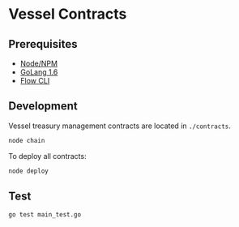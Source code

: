 # Vessel Contracts

## Prerequisites

- [Node/NPM](https://docs.npmjs.com/downloading-and-installing-node-js-and-npm)
- [GoLang 1.6](https://golang.org/doc/install)
- [Flow CLI](https://docs.onflow.org/flow-cli/install/)

## Development

Vessel treasury management contracts are located in `./contracts`.

```bash
node chain
```

To deploy all contracts:

```bash
node deploy
```

## Test

```bash
go test main_test.go
```
